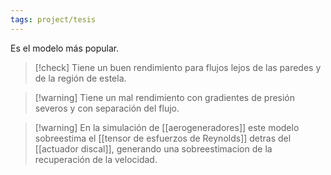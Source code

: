 ```yaml
---
tags: project/tesis
---
```

Es el modelo más popular.
>[!check] Tiene un buen rendimiento para flujos lejos de las paredes y de la región de estela.

>[!warning] Tiene un mal rendimiento con gradientes de presión severos y con separación del flujo.

>[!warning] En la simulación de [[aerogeneradores]] este modelo sobreestima el [[tensor de esfuerzos de Reynolds]] detras del [[actuador discal]], generando una sobreestimacion de la recuperación de la velocidad.
